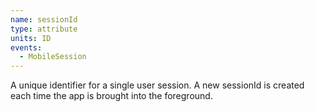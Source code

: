 ```yaml
---
name: sessionId
type: attribute
units: ID
events:
  - MobileSession
---
```


A unique identifier for a single user session. A new sessionId is created each time the app is brought into the foreground.